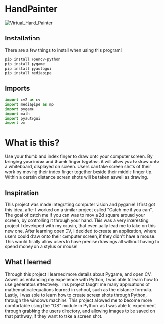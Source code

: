 # HandPainter
![Virtual_Hand_Painter](https://user-images.githubusercontent.com/59937191/170613993-6a08904e-e1cc-4032-9f52-6b9b5e4e662f.png)

## Installation
There are a few things to install when using this program!
````bash 
pip install opencv-python
pip install pygame
pip install pyautogui
pip install mediapipe
````

## Imports 
````Python
import cv2 as cv
import mediapipe as mp
import pygame
import math
import pyautogui
import os
````

# What is this?
Use your thumb and index finger to draw onto your computer screen. By bringing your index and thumb finger together, it will allow you to draw onto a whiteboard, displayed on screen. Users can take screen shots of their work by moving their index finger together beside their middle finger tip. Within a certain distance screen shots will be taken aswell as drawing. 



## Inspiration
This project was made integrating computer vision and pygame!
I first got this idea, after I worked on a similar project called "Catch me if you can". The goal of catch me if you can was to mov a 2d square around your screen, by controlling it through your hand. This was a very interesting project I developed with my cousin, that eventually lead me to take on this new one. After learning open CV, I decided to create an application, where users could draw onto their computer screen, if they didn't have a mouse. This would finally allow users to have precise drawings all without having to spend money on a stylus or mouse!

## What I learned
Through this project I learned more details about Pygame, and open CV. Aswell as enhancing my experience with Python, I was able to learn how to use generators effectively. This project taught me many applications of mathematical equations learned in school, such as the distance formula. Lastly, I was able to learn how to create screen shots through Python, through the windows machine. This project allowed me to become more comfortable using the "OS" module in Python, as I was able to experiment through grabbing the users directory, and allowing images to be saved on that pathway, if they want to take a screen shot. 




 

